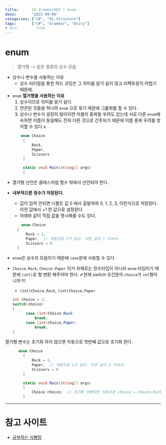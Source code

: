 ```yaml
---
title:      C# Grammar#02 | enum
date:       "2022-09-08"
categories: ["C#", "01.Structure"]
tags:       ["C#", "Grammar", "Unity"]
# pin:        true
---
```


# enum
> 열거형 -> 같은 종류의 상수 모음

- 상수나 변수를 사용하는 이유
  - 상수 리터럴을 통한 하드 코딩은 그 의미를 알기 쉽지 않고 리팩토링이 어렵기 때문에.
- ```enum``` **열거형을 사용하는 이유**
  1. 상수이므로 의미를 알기 쉽다.
  2. 연관된 것들을 하나의 ```enum``` 으로 묶기 때문에 그룹화를 할 수 있다.
  3. 상수나 변수가 굉장히 많아지면 이름이 중복될 우려도 있는데 서로 다른 ```enum```에 속하면 이름이 동일해도 전혀 다른 것으로 간주되기 때문에 이름 중복 우려를 방지할 수 있다.s

```c#
       enum Choice
        {
            Rock,
            Paper,
            Scissors
        }

        static void Main(string[] args)
        {
```

- 열거형 선언은 클래스처럼 함수 밖에서 선언되야 한다.
- **내부적으론 정수가 저장된다.**
  - 값이 입력 안되면 디폴트 값 0 에서 출발하여 0, 1, 2, 3, 이런식으로 저장된다. 이전 값에서 +1 한 값으로 설정된다.
  - 아래와 같이 직접 값을 명시해줄 수도 있다.

  ```c#
      enum Choice
    {
        Rock = 1,
        Paper,  // 자동으로 2가 된다. 이전 값이 1 이어서.
        Scissors = 0
    }
  ```

- ```enum```은 상수의 모음이기 때문에 ```case```문에 사용할 수 있다.
- ```Choice.Rock```, ```Choice.Paper``` 이거 자체로는 정수타입이 아니라 ```enum``` 타입이기 때문에 ```(int)```로 형 변환 해주어야 한다. ✔현재 switch 조건문의 ```choice```가 ```int```형이니까 !!!
  - ```(int)Choice.Rock```, ```(int)Choice.Paper```

  ```c#
  int choice = 2;
  switch(choice)
  {
        case (int)Choice.Rock: 
            break;  
        case (int)Choice.Paper: 
            break;
  }
  ```

열거형 변수는 초기화 하지 않으면 자동으로 첫번째 값으로 초기화 한다.

```c#
      enum Choice
        {
            Rock = 1,
            Paper,  // 자동으로 2가 된다. 이전 값이 1 이어서.
            Scissors = 0
        }

        static void Main(string[] args)
        {
            Choice choice;  // 초기화 안했지만 자동으로 choice = Choice.Rock 이 됨.
        }
```
  
  

---

# 참고 사이트
- [공부하는 식빵맘](https://ansohxxn.github.io/c%20sharp/ch2-1/)